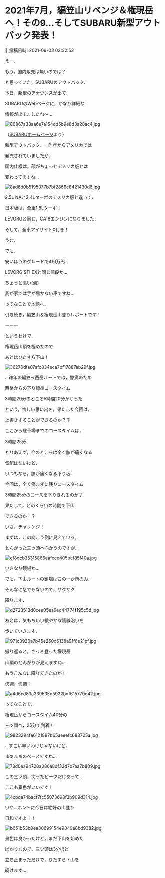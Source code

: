 # 2021年7月，編笠山リベンジ＆権現岳へ！その9…そしてSUBARU新型アウトバック発表！

📅 投稿日時: 2021-09-03 02:32:53

えー．


もう，国内販売は無いのでは？


と思っていた，SUBARUのアウトバック．


本日，新型のアナウンスが出て．


SUBARUのWebページに，かなり詳細な


情報が出てましたね～…




![80867a38aa6e7a154dd5b9e8d3a28ac4.jpg](images/80867a38aa6e7a154dd5b9e8d3a28ac4.jpg)




（[SUBARUホームページ](https://www.subaru.jp/legacy/outback/)より）





新型アウトバック，一昨年からアメリカでは


発売されていましたが．


国内仕様は，顔がちょっとアメリカ版とは


変わってますね…




![8ad6d0b5195077b7bf2866c8421430d6.jpg](images/8ad6d0b5195077b7bf2866c8421430d6.jpg)







2.5L NAと2.4Lターボのアメリカ版と違って．


日本版は，全車1.8Lターボ！


LEVORGと同じ，CA18エンジンになりました．


そして，全車アイサイトX付き！





うむ．


でも．


安いほうのグレードで410万円．


LEVORG STI EXと同じ値段か…


ちょっと高い(涙)


我が家では手が届かない車ですね…





ってなことで本題へ．


引き続き，編笠山＆権現岳山登りレポートです！


ーーー





というわけで．


権現岳山頂を極めたので．


あとはひたすら下山！




![36270dfa07afc834eca7bf17887ab29f.jpg](images/36270dfa07afc834eca7bf17887ab29f.jpg)







…昨年の編笠⇒西岳ルートでは，膝痛のため


西岳からの下り標準コースタイム


3時間20分のところ5時間20分かかった


という，悔しい思い出を，果たした今回は，


上書きすることができるのか？？





ここから駐車場までのコースタイムは，


3時間25分．


とりあえず，今のところは全く膝が痛くなる


気配はないけど．


いつもなら，膝が痛くなる下り坂．


今回は，全く痛まずに残りコースタイム


3時間25分のコースを下りきれるのか？


果たして，どのくらいの時間で下山


できるのか！？


いざ，チャレンジ！





まずは，この向こう側に見えている，


とんがった三ツ頭へ向かうのですが…




![cf8dcb35315866eafcce405bcf85f40a.jpg](images/cf8dcb35315866eafcce405bcf85f40a.jpg)







いきなり鎖場か…


でも，下山ルートの鎖場はこの一か所のみ．


そんなに急でもないので，サクサク


降ります．




![d2723513d0cee05ea9ec44774f195c5d.jpg](images/d2723513d0cee05ea9ec44774f195c5d.jpg)







あとは，気もちいい緩やかな稜線沿いを


歩いていきます．




![971c3920a7b45e250d5138a91f6e21bf.jpg](images/971c3920a7b45e250d5138a91f6e21bf.jpg)




振り返ると，さっき登った権現岳


山頂のとんがりが見えますね…


もうこんなに降りてきたのか！


快調，快調！




![a4d6cd83a339535d5932bdf615770e42.jpg](images/a4d6cd83a339535d5932bdf615770e42.jpg)




ってなことで．


権現岳からコースタイム40分の


三ツ頭へ，25分で到着！




![9823294fe6121887b65aeeefc683725a.jpg](images/9823294fe6121887b65aeeefc683725a.jpg)




…すごい早いわけじゃないけど．


まぁまぁのペースですね…




![73d0ea94728a086a8df33d7b7aa7b809.jpg](images/73d0ea94728a086a8df33d7b7aa7b809.jpg)




この三ツ頭，尖ったピークだけあって．


ここも景色がいいです！




![4cbda74bacf7fc55073698f3b909d314.jpg](images/4cbda74bacf7fc55073698f3b909d314.jpg)




いや…ホントに今日は絶好の山登り


日和ですよ！！




![b651b53b0ea30699154e9349a8bd9382.jpg](images/b651b53b0ea30699154e9349a8bd9382.jpg)




景色は良かったけど，まだ下山を始めた


ばかりなので．三ツ頭は3分ほど


立ち止まっただけで，ひたすら下山を


続けます…
